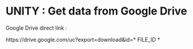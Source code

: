# UNITY : Get data from Google Drive


Google Drive direct link :

ht<span>tps://drive.google.com/uc?export=download&id=* FILE_ID *


